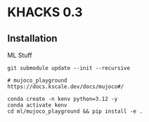 # KHACKS 0.3


## Installation

ML Stuff

```
git submodule update --init --recursive

# mujoco_playground
https://docs.kscale.dev/docs/mujoco#/

conda create -n kenv python=3.12 -y
conda activate kenv
cd ml/mujoco_playground && pip install -e .
```
